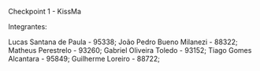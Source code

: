 Checkpoint 1 - KissMa

Integrantes:

Lucas Santana de Paula - 95338;
João Pedro Bueno Milanezi - 88322;
Matheus Perestrelo - 93260;
Gabriel Oliveira Toledo - 93152;
Tiago Gomes Alcantara - 95849;
Guilherme Loreiro - 88722;

